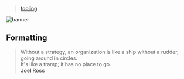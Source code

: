 > [tooling](../)

![banner](/go/photos/banner.png)

## Formatting

> Without a strategy, an organization is like a ship without a rudder, going around in circles.  
> It's like a tramp; it has no place to go.  
> **Joel Ross**
